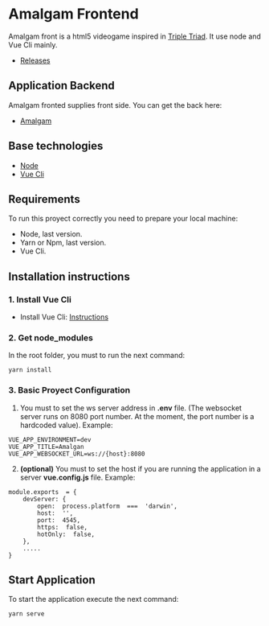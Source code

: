 # Amalgam Frontend
Amalgam front is a html5 videogame inspired in [Triple Triad](https://finalfantasy.fandom.com/wiki/Triple_Triad). It use node and Vue Cli mainly.
- [Releases](https://github.com/ogueta93/amalgam-front/releases) 

## Application Backend
Amalgam fronted supplies front side. You can get the back here: 
- [Amalgam](https://github.com/ogueta93/amalgam)

## Base technologies
- [Node](https://nodejs.org/en/)
- [Vue Cli](https://cli.vuejs.org/)

## Requirements
To run this proyect correctly you need to prepare your local machine:

- Node, last version.
- Yarn or Npm, last version.
- Vue Cli.

## Installation instructions

### 1. Install Vue Cli
- Install Vue Cli: [Instructions](https://cli.vuejs.org/guide/prototyping.html)

### 2. Get node_modules
In the root folder, you must to run the next command:
```
yarn install
```

### 3. Basic Proyect Configuration
1. You must to set the ws server address in **.env** file. (The websocket server runs on 8080 port number. At the moment, the port number is a hardcoded value). Example:
```
VUE_APP_ENVIRONMENT=dev
VUE_APP_TITLE=Amalgan
VUE_APP_WEBSOCKET_URL=ws://{host}:8080
```

2. **(optional)** You must to set the host if you are running the application in a server **vue.config.js** file. Example:
```
module.exports  = {
	devServer: {
		open:  process.platform  ===  'darwin',
		host:  '',
		port:  4545,
		https:  false,
		hotOnly:  false,
	},
	.....
}
```
## Start Application

To start the application execute the next command:
```
yarn serve
```
